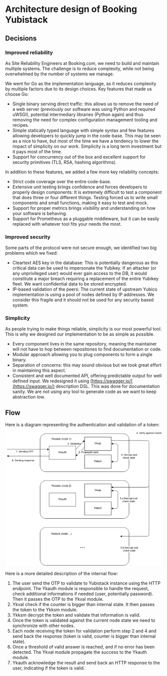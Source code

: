 # Architecture design of Booking Yubistack

## Decisions

### Improved reliability
As Site Reliability Engineers at Booking.com, we need to build and maintain multiple systems.
The challenge is to reduce complexity, while not being overwhelmed by the number of systems we manage.

We went for Go as the implementation language, as it reduces complexity by multiple
factors due to its design choices. Key features that made us choose Go:

- Single binary serving direct traffic: this allows us to remove the need of a
    web server (previously our software was using Python and required uWSGI),
    potential intermediary libraries (Python again) and thus removing the need
    for complex configuration management tooling and recipes.
- Simple statically typed language with simple syntax and few features allowing
    developers to quickly jump in the code-base. This may be seen as a nice to have,
    but most of the time we have a tendency to lower the impact of simplicity on our work.
    Simplicity is a long term investment but it pays most of the time.
- Support for concurrency out of the box and excellent support for security primitives
    (TLS, RSA, hashing algorithms).

In addition to these features, we added a few more key reliability concepts:

- Strict code coverage over the entire code-base.
- Extensive unit testing brings confidence and forces developers to properly
design components: It is extremely difficult to test a component that does three or four different things.
Testing forced us to write small components and small functions, making it easy to test and mock.
- Support for proper metrics brings visibility and understanding on how your software is behaving.
- Support for Prometheus as a pluggable middleware, but it can be easily replaced with whatever tool fits your needs the most.

### Improved security

Some parts of the protocol were not secure enough, we identified two big problems which we fixed:
- Cleartext AES key in the database: This is potentially dangerous as this
    critical data can be used to impersonate the Yubikey.
    If an attacker (or any unprivileged user) would ever gain access to the DB,
    it would constitute a major breach requiring a replacement of the entire Yubikey fleet.
    We want confidential data to be stored encrypted.
- IP-based validation of the peers: The current state of upstream Yubico
    implementation is using a pool of nodes defined by IP addresses.
    We consider this fragile and it should not be used for any security based system.

### Simplicity

As people trying to make things reliable, simplicity is our most powerful tool.
This is why we designed our implementation to be as simple as possible.

- Every component lives in the same repository, meaning the maintainer will not have
    to hop between repositories to find documentation or code.
- Modular approach allowing you to plug components to form a single binary.
- Separation of concerns: this may sound obvious but we took great effort in maintaining this aspect.
- Consistent and well documented API, offering predictable output for well defined input.
    We redesigned it using [https://swagger.io/](https://swagger.io/) description DSL.
    This was done for documentation sanity. We are not using any tool to generate code
    as we want to keep abstraction low.

## Flow

Here is a diagram representing the authentication and validation of a token:

![design](design.png)

Here is a more detailed description of the internal flow:

1. The user send the OTP to validate to Yubistack instance using the HTTP endpoint.
	The Ykauth module is responsible to handle the request, check additional informations
	if needed (user, potentially password). Then it passes the OTP to the Ykval module.
2. Ykval check if the counter is bigger than internal state. It then passes the
	token to the Ykksm module.
3. Ykksm decrypt the token and validate that information is valid.
4. Once the token is validated against the current node state we need to synchronize
	with other nodes.
5. Each node receiving the token for validation perform step 2 and 4 and send
	back the response (token is valid, counter is bigger than internal state).
6. Once a threshold of valid answer is reached, and if no error has been detected.
	The Ykval module propagate the success to the Ykauth module.
7. Ykauth acknowledge the result and send back an HTTP response to the user,
	indicating if the token is valid.
